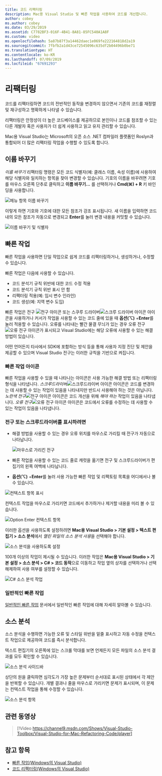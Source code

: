 ```yaml
---
title: 코드 리팩터링
description: Mac용 Visual Studio 및 빠른 작업을 사용하여 코드를 개선합니다.
author: cobey
ms.author: cobey
ms.date: 03/29/2019
ms.assetid: C7782BF3-016F-4B41-8A81-85FC540A1A8F
ms.custom: video
ms.openlocfilehash: 5a87b87f3a14462daec1e069fe222164818d2a19
ms.sourcegitcommit: 7fbfb2a1d43ce72545096c635df2b04496b0be71
ms.translationtype: HT
ms.contentlocale: ko-KR
ms.lasthandoff: 07/09/2019
ms.locfileid: "67691293"
---
```

# <a name="refactoring"></a>리팩터링

코드를 리팩터링하면 코드의 전반적인 동작을 변경하지 않으면서 기존의 코드를 재정렬 및 재구성하고 명확하게 나타낼 수 있습니다.

리팩터링은 안정성이 더 높은 코드베이스를 제공하므로 본인이나 코드를 참조할 수 있는 다른 개발자 혹은 사용자가 더 쉽게 사용하고 읽고 유지 관리할 수 있습니다.

Mac용 Visual Studio는 Microsoft의 오픈 소스 .NET 컴파일러 플랫폼인 Roslyn과 통합되어 더 많은 리팩터링 작업을 수행할 수 있도록 합니다.

## <a name="renaming"></a>이름 바꾸기

*이름 바꾸기* 리팩터링 명령은 모든 코드 식별자(예: 클래스 이름, 속성 이름)에 사용하여 해당 식별자와 일치하는 항목을 찾아 변경할 수 있습니다. 기호의 이름을 바꾸려면 기호를 마우스 오른쪽 단추로 클릭하고 **이름 바꾸기...** 를 선택하거나 **Cmd(⌘) + R** 키 바인딩을 사용합니다.

![메뉴 항목 이름 바꾸기](media/refactoring-renaming1.png)

이렇게 하면 기호와 기호에 대한 모든 참조가 강조 표시됩니다. 새 이름을 입력하면 코드 내의 모든 참조가 자동으로 변경되고 **Enter**를 눌러 변경 내용을 커밋할 수 있습니다.

![이름 바꾸기 및 식별자](media/refactoring-renaming2.png)

## <a name="quick-actions"></a>빠른 작업

빠른 작업을 사용하면 단일 작업으로 쉽게 코드를 리팩터링하거나, 생성하거나, 수정할 수 있습니다.

빠른 작업은 다음에 사용할 수 있습니다.

* 코드 분석기 규칙 위반에 대한 코드 수정 적용
* 코드 분석기 규칙 위반 표시 안 함
* 리팩터링 적용(예: 임시 변수 인라인)
* 코드 생성(예: 지역 변수 도입)

빠른 작업은 전구 ![전구 아이콘](media/quick-actions-light-bulb-icon.png) 또는 스쿠루 드라이버![스크루 드라이버 아이콘](media/quick-actions-screwdriver-icon.png) 아이콘을 사용하거나 커서가 작업을 사용할 수 있는 코드 줄에 있을 때 **옵션(⌥)** +**Enter**를 눌러 적용할 수 있습니다. 오류를 나타내는 빨간 물결 무늬가 있는 경우 오류 전구![오류 전구 아이콘](media/quick-actions-error-light-bulb-icon.png)가 표시되고 Visual Studio에는 해당 오류에 사용할 수 있는 해결 방법이 있습니다.

어떤 언어든지 타사에서 SDK에 포함하는 방식 등을 통해 사용자 지정 진단 및 제안을 제공할 수 있으며 Visual Studio 전구는 이러한 규칙을 기반으로 켜집니다.

### <a name="quick-action-icons"></a>빠른 작업 아이콘
빠른 작업을 사용할 수 있을 때 나타나는 아이콘은 사용 가능한 해결 방법 또는 리팩터링 형식을 나타냅니다. *스크루드라이버*![스크루드라이버 아이콘](media/quick-actions-screwdriver-icon.png) 아이콘은 코드를 변경하는 데 사용할 수 있는 작업이 있음을 나타내지만 반드시 사용해야 하는 것은 아닙니다. *노란색 전구*![전구 아이콘](media/quick-actions-light-bulb-icon.png) 아이콘은 코드 개선을 위해 *해야 하는* 작업이 있음을 나타냅니다. *오류 전구*![오류 전구 아이콘](media/quick-actions-error-light-bulb-icon.png) 아이콘은 코드에서 오류를 수정하는 데 사용할 수 있는 작업이 있음을 나타냅니다.

### <a name="to-see-a-light-bulb-or-screwdriver"></a>전구 또는 스크루드라이버를 표시하려면

- 해결 방법을 사용할 수 있는 경우 오류 위치를 마우스로 가리킬 때 전구가 자동으로 나타납니다.

   ![마우스로 가리킨 전구](media/refactoring-lightbulb-hover.png)

- 빠른 작업을 사용할 수 있는 코드 줄로 캐럿을 옮기면 전구 및 스크루드라이버가 편집기의 왼쪽 여백에 나타납니다.

- **옵션(⌥)** +**Enter**를 눌러 사용 가능한 빠른 작업 및 리팩토링 목록을 어디에서나 볼 수 있습니다.

![컨텍스트 항목 표시](media/refactoring-context-action.png)

컨텍스트 작업을 마우스로 가리키면 코드에서 추가하거나 제거할 내용을 미리 볼 수 있습니다.

![Option Enter 컨텍스트 항목](media/refactoring-image2a.png)

이러한 옵션을 사용하도록 설정하려면 **Mac용 Visual Studio > 기본 설정 > 텍스트 편집기 > 소스 분석**에서 *열린 파일의 소스 분석 사용*을 선택해야 합니다.

![소스 분석을 사용하도록 설정](media/refactoring-options.png)

100개 이상의 작업이 제시될 수 있습니다. 이러한 작업은 **Mac용 Visual Studio > 기본 설정 > 소스 분석 > C# > 코드 동작**으로 이동하고 작업 옆의 상자를 선택하거나 선택 해제하여 사용 여부를 설정할 수 있습니다.

![C# 소스 분석 작업](media/refactoring-image3a.png)

### <a name="common-quick-actions"></a>일반적인 빠른 작업

[일반적인 빠른 작업](/visualstudio/ide/common-quick-actions) 문서에서 일반적인 빠른 작업에 대해 자세히 알아볼 수 있습니다.

## <a name="source-analysis"></a>소스 분석

소스 분석을 수행하면 가능한 오류 및 스타일 위반을 밑줄 표시하고 자동 수정을 컨텍스트 작업으로 제공하여 코드를 즉시 분석합니다.

텍스트 편집기의 오른쪽에 있는 스크롤 막대를 보면 언제든지 모든 파일의 소스 분석 결과를 모두 확인할 수 있습니다.

![소스 분석 사이드바](media/refactoring-image4a.png)

상단의 원을 클릭하면 심각도가 가장 높은 문제부터 순서대로 표시된 상태에서 각 제안을 반복할 수 있습니다. 개별 결과나 줄을 마우스로 가리키면 문제가 표시되며, 이 문제는 컨텍스트 작업을 통해 수정할 수 있습니다.

![소스 분석 항목](media/refactoring-image5.png)

## <a name="related-video"></a>관련 동영상

> [!Video https://channel9.msdn.com/Shows/Visual-Studio-Toolbox/Visual-Studio-for-Mac-Refactoring-Code/player]

## <a name="see-also"></a>참고 항목

- [빠른 작업(Windows의 Visual Studio)](/visualstudio/ide/quick-actions)
- [코드 리팩터링(Windows의 Visual Studio)](/visualstudio/ide/refactoring-in-visual-studio)